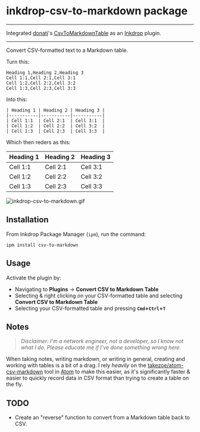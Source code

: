 # inkdrop-csv-to-markdown package

---

Integrated [donatj](https://github.com/donatj)'s [CsvToMarkdownTable](https://github.com/donatj/CsvToMarkdownTable) as an [Inkdrop](https://www.inkdrop.info) plugin.

---

Convert CSV-formatted text to a Markdown table.

Turn this:

```
Heading 1,Heading 2,Heading 3
Cell 1:1,Cell 2:1,Cell 3:1
Cell 1:2,Cell 2:2,Cell 3:2
Cell 1:3,Cell 2:3,Cell 3:3
```

Into this:

```
| Heading 1 | Heading 2 | Heading 3 | 
|-----------|-----------|-----------| 
| Cell 1:1  | Cell 2:1  | Cell 3:1  | 
| Cell 1:2  | Cell 2:2  | Cell 3:2  | 
| Cell 1:3  | Cell 2:3  | Cell 3:3  | 

```

Which then reders as this:

| Heading 1 | Heading 2 | Heading 3 | 
|-----------|-----------|-----------| 
| Cell 1:1  | Cell 2:1  | Cell 3:1  | 
| Cell 1:2  | Cell 2:2  | Cell 3:2  | 
| Cell 1:3  | Cell 2:3  | Cell 3:3  | 

![inkdrop-csv-to-markdown.gif](https://github.com/checktheroads/inkdrop-csv-to-markdown/raw/mmaster/assets/inkdrop-csv-to-markdown.gif)

## Installation
From Inkdrop Package Manager (`ipm`), run the command:

```
ipm install csv-to-markdown
```
## Usage
Activate the plugin by:
* Navigating to **Plugins** → **Convert CSV to Markdown Table**
* Selecting & right clicking on your CSV-formatted table and selecting **Convert CSV to Markdown Table**
* Selecting your CSV-formatted table and pressing **`Cmd`+`Ctrl`+`T`**

## Notes

>*Disclaimer: I'm a network engineer, not a developer, so I know not what I do. Please educate me if I've done something wrong here.*

When taking notes, writing markdown, or writing in general, creating and working with tables is a bit of a drag. I rely *heavily* on the [takezoe/atom-csv-markdown](https://github.com/takezoe/atom-csv-markdown) tool in [Atom](https://atom.io) to make this easier, as it's significantly faster & easier to quickly record data in CSV format than trying to create a table on the fly.

## TODO
* Create an "reverse" function to convert from a Markdown table back to CSV.
